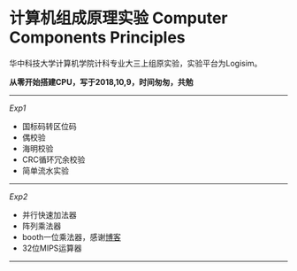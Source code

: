 ﻿# 计算机组成原理实验 Computer Components Principles

华中科技大学计算机学院计科专业大三上组原实验，实验平台为Logisim。

**从零开始搭建CPU，写于2018,10,9，时间匆匆，共勉**

- - -

*Exp1* 
- 国标码转区位码
- 偶校验
- 海明校验
- CRC循环冗余校验
- 简单流水实验

- - -

*Exp2* 
- 并行快速加法器
- 阵列乘法器
- booth一位乘法器，感谢[博客](https://blog.csdn.net/kai8wei/article/details/44308557)
- 32位MIPS运算器

- - -

